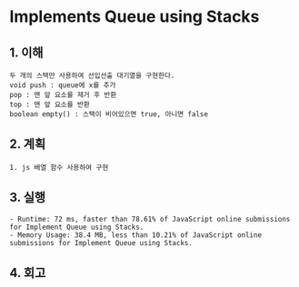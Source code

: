 # Implements Queue using Stacks

## 1. 이해
    두 개의 스택만 사용하여 선입선출 대기열을 구현한다.
    void push : queue에 x를 추가
    pop : 맨 앞 요소를 제거 후 반환
    top : 맨 앞 요소를 반환
    boolean empty() : 스택이 비어있으면 true, 아니면 false
    
## 2. 계획
    1. js 배열 함수 사용하여 구현

## 3. 실행
    - Runtime: 72 ms, faster than 78.61% of JavaScript online submissions for Implement Queue using Stacks.
    - Memory Usage: 38.4 MB, less than 10.21% of JavaScript online submissions for Implement Queue using Stacks.

## 4. 회고
    
